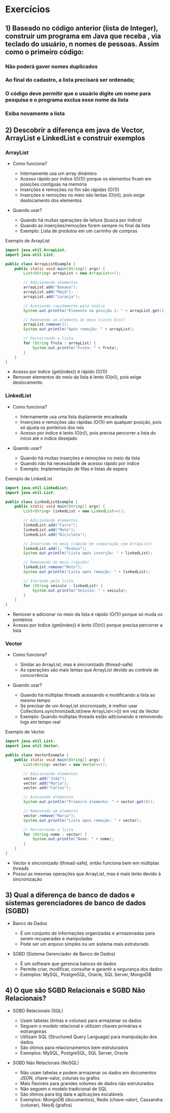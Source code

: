 # Exercícios
## 1) Baseado no código anterior (lista de Integer), construir um programa em Java que receba , via teclado do usuário, n nomes de pessoas. Assim como o primeiro código:
### Não poderá gaver nomes duplicados
### Ao final do cadastro, a lista precisará ser ordenada;
### O código deve permitir que o usuário digite um nome para pesquisa e o programa exclua esse nome da lista
### Exiba novamente a lista
  
## 2) Descobrir a diferença em java de Vector, ArrayList e LinkedList e construir exemplos
### ArrayList
* Como funciona?
  * Internamente usa um array dinâmico
  * Acesso rápido por índice (O(1)) porque os elementos ficam em posições contíguas na memória
  * Inserções e remoções no fim são rápidas (O(1))
  * Inserções e remoções no meio são lentas (O(n)), pois exige deslocamento dos elementos
    
* Quando usar?
  * Quando há muitas operações de leitura (busca por índice)
  * Quando as inserções/remoções forem sempre no final da lista
  * Exemplo: Lista de produtos em um carrinho de compras

Exemplo de ArrayList
```java
import java.util.ArrayList;
import java.util.List;

public class ArrayListExample {
    public static void main(String[] args) {
        List<String> arrayList = new ArrayList<>();

        // Adicionando elementos
        arrayList.add("Banana");
        arrayList.add("Maçã");
        arrayList.add("Laranja");

        // Acessando rapidamente pelo índice
        System.out.println("Elemento na posição 1: " + arrayList.get(1)); // Maçã

        // Removendo um elemento do meio (custo O(n))
        arrayList.remove(1);
        System.out.println("Após remoção: " + arrayList);

        // Percorrendo a lista
        for (String fruta : arrayList) {
            System.out.println("Fruta: " + fruta);
        }
    }
}
```
* Acesso por índice (get(index)) é rápido (O(1))
* Remover elementos do meio da lista é lento (O(n)), pois exige deslocamento

### LinkedList
* Como funciona?
  * Internamente usa uma lista duplamente encadeada
  * Inserções e remoções são rápidas (O(1)) em qualquer posição, pois só ajusta os ponteiros dos nós
  * Acesso por índice é lento (O(n)), pois precisa percorrer a lista do início até o índice desejado
  
* Quando usar?
  * Quando há muitas inserções e remoções no meio da lista
  * Quando não há necessidade de acesso rápido por índice
  * Exemplo: Implementação de filas e listas de espera

Exemplo de LinkedList
```java
import java.util.LinkedList;
import java.util.List;

public class LinkedListExample {
    public static void main(String[] args) {
        List<String> linkedList = new LinkedList<>();

        // Adicionando elementos
        linkedList.add("Carro");
        linkedList.add("Moto");
        linkedList.add("Bicicleta");

        // Inserindo no meio (rápido em comparação com ArrayList)
        linkedList.add(1, "Ônibus");
        System.out.println("Lista após inserção: " + linkedList);

        // Removendo do meio (rápido)
        linkedList.remove("Moto");
        System.out.println("Lista após remoção: " + linkedList);

        // Iterando pela lista
        for (String veiculo : linkedList) {
            System.out.println("Veículo: " + veiculo);
        }
    }
}
```
* Remover e adicionar no meio da lista é rápido (O(1)) porque só muda os ponteiros
* Acesso por índice (get(index)) é lento (O(n)) porque precisa percorrer a lista

### Vector
* Como funciona?
  * Similar ao ArrayList, mas é sincronizado (thread-safe)
  * As operações são mais lentas que ArrayList devido ao controle de concorrência
   
* Quando usar?
  * Quando há múltiplas threads acessando e modificando a lista ao mesmo tempo
  * Se precisar de um ArrayList sincronizado, é melhor usar Collections.synchronizedList(new ArrayList<>()) em vez de Vector
  * Exemplo: Quando múltiplas threads estão adicionando e removendo logs em tempo real

Exemplo de Vector
```java
import java.util.List;
import java.util.Vector;

public class VectorExample {
    public static void main(String[] args) {
        List<String> vector = new Vector<>();

        // Adicionando elementos
        vector.add("João");
        vector.add("Maria");
        vector.add("Carlos");

        // Acessando elementos
        System.out.println("Primeiro elemento: " + vector.get(0));

        // Removendo um elemento
        vector.remove("Maria");
        System.out.println("Lista após remoção: " + vector);

        // Percorrendo a lista
        for (String nome : vector) {
            System.out.println("Nome: " + nome);
        }
    }
}
```
* Vector é sincronizado (thread-safe), então funciona bem em múltiplas threads
* Possui as mesmas operações que ArrayList, mas é mais lento devido à sincronização

## 3) Qual a diferença de banco de dados e sistemas gerenciadores de banco de dados (SGBD)
* Banco de Dados
  * É um conjunto de informações organizadas e armazenadas para serem recuperadas e manipuladas
  * Pode ser um arquivo simples ou um sistema mais estruturado

* SGBD (Sistema Gerenciador de Banco de Dados)
  * É um software que gerencia bancos de dados
  * Permite criar, modificar, consultar e garantir a segurança dos dados
  * Exemplos: MySQL, PostgreSQL, Oracle, SQL Server, MongoDB

## 4) O que são SGBD Relacionais e SGBD Não Relacionais?
* SGBD Relacionais (SQL)
  * Usam tabelas (linhas e colunas) para armazenar os dados
  * Seguem o modelo relacional e utilizam chaves primárias e estrangeiras
  * Utilizam SQL (Structured Query Language) para manipulação dos dados
  * São ótimos para relacionamentos bem estruturados
  * Exemplos: MySQL, PostgreSQL, SQL Server, Oracle

* SGBD Não Relacionais (NoSQL)
  * Não usam tabelas e podem armazenar os dados em documentos JSON, chave-valor, colunas ou grafos
  * Mais flexíveis para grandes volumes de dados não estruturados
  * Não seguem o modelo tradicional de SQL
  * São ótimos para big data e aplicações escaláveis
  * Exemplos: MongoDB (documentos), Redis (chave-valor), Cassandra (colunar), Neo4j (grafos)
